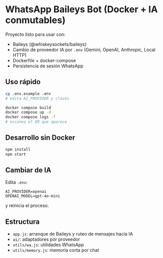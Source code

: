 # WhatsApp Baileys Bot (Docker + IA conmutables)

Proyecto listo para usar con:
- Baileys (@whiskeysockets/baileys)
- Cambio de proveedor IA por `.env` (Gemini, OpenAI, Anthropic, Local HTTP)
- Dockerfile + docker-compose
- Persistencia de sesión WhatsApp

## Uso rápido

```bash
cp .env.example .env
# edita AI_PROVIDER y claves

docker compose build
docker compose up -d
docker compose logs -f
# escanea el QR que aparece
```

## Desarrollo sin Docker
```bash
npm install
npm start
```

## Cambiar de IA
Edita `.env`:
```
AI_PROVIDER=openai
OPENAI_MODEL=gpt-4o-mini
```
y reinicia el proceso.

## Estructura
- `app.js`: arranque de Baileys y ruteo de mensajes hacia IA
- `ai/`: adaptadores por proveedor
- `utils/wa.js`: utilidades WhatsApp
- `utils/memory.js`: memoria corta por chat
